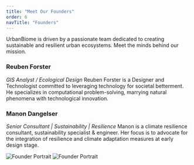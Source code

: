 ```yaml
---
title: "Meet Our Founders"
order: 6
navTitle: "Founders"
---
```

UrbanBiome is driven by a passionate team dedicated to creating sustainable and resilient urban ecosystems. Meet the minds behind our mission.

### Reuben Forster
*GIS Analyst / Ecological Design*
Reuben Forster is a Designer and Technologist committed to leveraging technology for societal betterment. He specializes in computational problem-solving, marrying natural phenomena with technological innovation.

### Manon Dangelser
*Senior Consultant | Sustainability | Resilience*
Manon is a climate resilience consultant, sustainability specialist & engineer. Her focus is to advocate for the integration of resilience and climate adaptation measures at early design stage.

![Founder Portrait](https://raw.githubusercontent.com/user-attachments/assets/b8398b11-a8d8-4444-9333-e99e29a8a3a3/reuben.png)
![Founder Portrait](https://raw.githubusercontent.com/user-attachments/assets/5c33857d-411a-4643-85e6-c3093952f143/mannon.png)